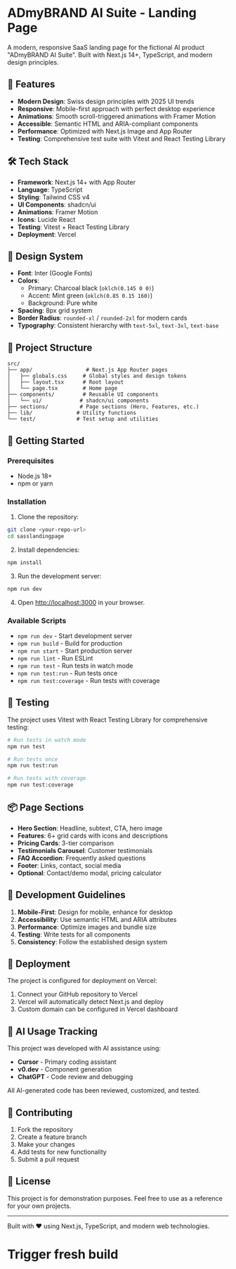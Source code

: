 # ADmyBRAND AI Suite - Landing Page

A modern, responsive SaaS landing page for the fictional AI product "ADmyBRAND AI Suite". Built with Next.js 14+, TypeScript, and modern design principles.

## 🚀 Features

- **Modern Design**: Swiss design principles with 2025 UI trends
- **Responsive**: Mobile-first approach with perfect desktop experience
- **Animations**: Smooth scroll-triggered animations with Framer Motion
- **Accessible**: Semantic HTML and ARIA-compliant components
- **Performance**: Optimized with Next.js Image and App Router
- **Testing**: Comprehensive test suite with Vitest and React Testing Library

## 🛠️ Tech Stack

- **Framework**: Next.js 14+ with App Router
- **Language**: TypeScript
- **Styling**: Tailwind CSS v4
- **UI Components**: shadcn/ui
- **Animations**: Framer Motion
- **Icons**: Lucide React
- **Testing**: Vitest + React Testing Library
- **Deployment**: Vercel

## 🎨 Design System

- **Font**: Inter (Google Fonts)
- **Colors**: 
  - Primary: Charcoal black (`oklch(0.145 0 0)`)
  - Accent: Mint green (`oklch(0.85 0.15 160)`)
  - Background: Pure white
- **Spacing**: 8px grid system
- **Border Radius**: `rounded-xl` / `rounded-2xl` for modern cards
- **Typography**: Consistent hierarchy with `text-5xl`, `text-3xl`, `text-base`

## 📁 Project Structure

```
src/
├── app/                 # Next.js App Router pages
│   ├── globals.css     # Global styles and design tokens
│   ├── layout.tsx      # Root layout
│   └── page.tsx        # Home page
├── components/         # Reusable UI components
│   └── ui/            # shadcn/ui components
├── sections/          # Page sections (Hero, Features, etc.)
├── lib/              # Utility functions
└── test/             # Test setup and utilities
```

## 🚀 Getting Started

### Prerequisites

- Node.js 18+ 
- npm or yarn

### Installation

1. Clone the repository:
```bash
git clone <your-repo-url>
cd sasslandingpage
```

2. Install dependencies:
```bash
npm install
```

3. Run the development server:
```bash
npm run dev
```

4. Open [http://localhost:3000](http://localhost:3000) in your browser.

### Available Scripts

- `npm run dev` - Start development server
- `npm run build` - Build for production
- `npm run start` - Start production server
- `npm run lint` - Run ESLint
- `npm run test` - Run tests in watch mode
- `npm run test:run` - Run tests once
- `npm run test:coverage` - Run tests with coverage

## 🧪 Testing

The project uses Vitest with React Testing Library for comprehensive testing:

```bash
# Run tests in watch mode
npm run test

# Run tests once
npm run test:run

# Run tests with coverage
npm run test:coverage
```

## 📦 Page Sections

- **Hero Section**: Headline, subtext, CTA, hero image
- **Features**: 6+ grid cards with icons and descriptions
- **Pricing Cards**: 3-tier comparison
- **Testimonials Carousel**: Customer testimonials
- **FAQ Accordion**: Frequently asked questions
- **Footer**: Links, contact, social media
- **Optional**: Contact/demo modal, pricing calculator

## 🎯 Development Guidelines

1. **Mobile-First**: Design for mobile, enhance for desktop
2. **Accessibility**: Use semantic HTML and ARIA attributes
3. **Performance**: Optimize images and bundle size
4. **Testing**: Write tests for all components
5. **Consistency**: Follow the established design system

## 🚀 Deployment

The project is configured for deployment on Vercel:

1. Connect your GitHub repository to Vercel
2. Vercel will automatically detect Next.js and deploy
3. Custom domain can be configured in Vercel dashboard

## 📝 AI Usage Tracking

This project was developed with AI assistance using:
- **Cursor** - Primary coding assistant
- **v0.dev** - Component generation
- **ChatGPT** - Code review and debugging

All AI-generated code has been reviewed, customized, and tested.

## 🤝 Contributing

1. Fork the repository
2. Create a feature branch
3. Make your changes
4. Add tests for new functionality
5. Submit a pull request

## 📄 License

This project is for demonstration purposes. Feel free to use as a reference for your own projects.

---

Built with ❤️ using Next.js, TypeScript, and modern web technologies.
# Trigger fresh build
